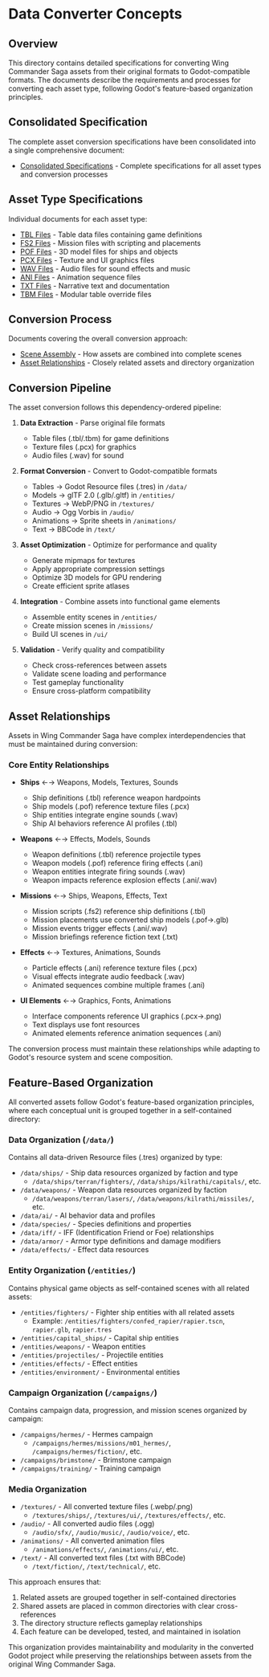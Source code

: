 # Data Converter Concepts

## Overview
This directory contains detailed specifications for converting Wing Commander Saga assets from their original formats to Godot-compatible formats. The documents describe the requirements and processes for converting each asset type, following Godot's feature-based organization principles.

## Consolidated Specification
The complete asset conversion specifications have been consolidated into a single comprehensive document:

- [Consolidated Specifications](consolidated_specifications.md) - Complete specifications for all asset types and conversion processes

## Asset Type Specifications
Individual documents for each asset type:

- [TBL Files](tbl_files.md) - Table data files containing game definitions
- [FS2 Files](fs2_files.md) - Mission files with scripting and placements
- [POF Files](pof_files.md) - 3D model files for ships and objects
- [PCX Files](pcx_files.md) - Texture and UI graphics files
- [WAV Files](wav_files.md) - Audio files for sound effects and music
- [ANI Files](ani_files.md) - Animation sequence files
- [TXT Files](txt_files.md) - Narrative text and documentation
- [TBM Files](tbm_files.md) - Modular table override files

## Conversion Process
Documents covering the overall conversion approach:

- [Scene Assembly](scene_assembly.md) - How assets are combined into complete scenes
- [Asset Relationships](asset_relationships.md) - Closely related assets and directory organization

## Conversion Pipeline

The asset conversion follows this dependency-ordered pipeline:

1. **Data Extraction** - Parse original file formats
   - Table files (.tbl/.tbm) for game definitions
   - Texture files (.pcx) for graphics
   - Audio files (.wav) for sound

2. **Format Conversion** - Convert to Godot-compatible formats
   - Tables → Godot Resource files (.tres) in `/data/`
   - Models → glTF 2.0 (.glb/.gltf) in `/entities/`
   - Textures → WebP/PNG in `/textures/`
   - Audio → Ogg Vorbis in `/audio/`
   - Animations → Sprite sheets in `/animations/`
   - Text → BBCode in `/text/`

3. **Asset Optimization** - Optimize for performance and quality
   - Generate mipmaps for textures
   - Apply appropriate compression settings
   - Optimize 3D models for GPU rendering
   - Create efficient sprite atlases

4. **Integration** - Combine assets into functional game elements
   - Assemble entity scenes in `/entities/`
   - Create mission scenes in `/missions/`
   - Build UI scenes in `/ui/`

5. **Validation** - Verify quality and compatibility
   - Check cross-references between assets
   - Validate scene loading and performance
   - Test gameplay functionality
   - Ensure cross-platform compatibility

## Asset Relationships

Assets in Wing Commander Saga have complex interdependencies that must be maintained during conversion:

### Core Entity Relationships
- **Ships** ←→ Weapons, Models, Textures, Sounds
  - Ship definitions (.tbl) reference weapon hardpoints
  - Ship models (.pof) reference texture files (.pcx)
  - Ship entities integrate engine sounds (.wav)
  - Ship AI behaviors reference AI profiles (.tbl)

- **Weapons** ←→ Effects, Models, Sounds
  - Weapon definitions (.tbl) reference projectile types
  - Weapon models (.pof) reference firing effects (.ani)
  - Weapon entities integrate firing sounds (.wav)
  - Weapon impacts reference explosion effects (.ani/.wav)

- **Missions** ←→ Ships, Weapons, Effects, Text
  - Mission scripts (.fs2) reference ship definitions (.tbl)
  - Mission placements use converted ship models (.pof→.glb)
  - Mission events trigger effects (.ani/.wav)
  - Mission briefings reference fiction text (.txt)

- **Effects** ←→ Textures, Animations, Sounds
  - Particle effects (.ani) reference texture files (.pcx)
  - Visual effects integrate audio feedback (.wav)
  - Animated sequences combine multiple frames (.ani)

- **UI Elements** ←→ Graphics, Fonts, Animations
  - Interface components reference UI graphics (.pcx→.png)
  - Text displays use font resources
  - Animated elements reference animation sequences (.ani)

The conversion process must maintain these relationships while adapting to Godot's resource system and scene composition.

## Feature-Based Organization

All converted assets follow Godot's feature-based organization principles, where each conceptual unit is grouped together in a self-contained directory:

### Data Organization (`/data/`)
Contains all data-driven Resource files (.tres) organized by type:
- `/data/ships/` - Ship data resources organized by faction and type
  - `/data/ships/terran/fighters/`, `/data/ships/kilrathi/capitals/`, etc.
- `/data/weapons/` - Weapon data resources organized by faction
  - `/data/weapons/terran/lasers/`, `/data/weapons/kilrathi/missiles/`, etc.
- `/data/ai/` - AI behavior data and profiles
- `/data/species/` - Species definitions and properties
- `/data/iff/` - IFF (Identification Friend or Foe) relationships
- `/data/armor/` - Armor type definitions and damage modifiers
- `/data/effects/` - Effect data resources

### Entity Organization (`/entities/`)
Contains physical game objects as self-contained scenes with all related assets:
- `/entities/fighters/` - Fighter ship entities with all related assets
  - Example: `/entities/fighters/confed_rapier/rapier.tscn`, `rapier.glb`, `rapier.tres`
- `/entities/capital_ships/` - Capital ship entities
- `/entities/weapons/` - Weapon entities
- `/entities/projectiles/` - Projectile entities
- `/entities/effects/` - Effect entities
- `/entities/environment/` - Environmental entities

### Campaign Organization (`/campaigns/`)
Contains campaign data, progression, and mission scenes organized by campaign:
- `/campaigns/hermes/` - Hermes campaign
  - `/campaigns/hermes/missions/m01_hermes/`, `/campaigns/hermes/fiction/`, etc.
- `/campaigns/brimstone/` - Brimstone campaign
- `/campaigns/training/` - Training campaign

### Media Organization
- `/textures/` - All converted texture files (.webp/.png)
  - `/textures/ships/`, `/textures/ui/`, `/textures/effects/`, etc.
- `/audio/` - All converted audio files (.ogg)
  - `/audio/sfx/`, `/audio/music/`, `/audio/voice/`, etc.
- `/animations/` - All converted animation files
  - `/animations/effects/`, `/animations/ui/`, etc.
- `/text/` - All converted text files (.txt with BBCode)
  - `/text/fiction/`, `/text/technical/`, etc.

This approach ensures that:
1. Related assets are grouped together in self-contained directories
2. Shared assets are placed in common directories with clear cross-references
3. The directory structure reflects gameplay relationships
4. Each feature can be developed, tested, and maintained in isolation

This organization provides maintainability and modularity in the converted Godot project while preserving the relationships between assets from the original Wing Commander Saga.